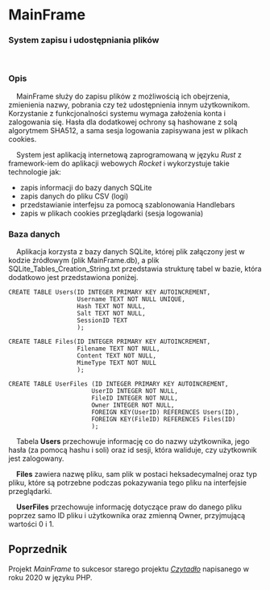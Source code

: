 # MainFrame
### System zapisu i udostępniania plików

<br>

### Opis
&nbsp;&nbsp;&nbsp;&nbsp;MainFrame służy do zapisu plików z możliwością ich obejrzenia, zmienienia nazwy, pobrania czy też udostępnienia innym użytkownikom. Korzystanie z funkcjonalności systemu wymaga założenia konta i zalogowania się. Hasła dla dodatkowej ochrony są hashowane z solą algorytmem SHA512, a sama sesja logowania zapisywana jest w plikach cookies.

&nbsp;&nbsp;&nbsp;&nbsp;System jest aplikacją internetową zaprogramowaną w języku *Rust* z framework-iem do aplikacji webowych *Rocket* i wykorzystuje takie technologie jak:
 - zapis informacji do bazy danych SQLite
 - zapis danych do pliku CSV (logi)
 - przedstawianie interfejsu za pomocą szablonowania Handlebars
 - zapis w plikach cookies przeglądarki (sesja logowania)

### Baza danych
&nbsp;&nbsp;&nbsp;&nbsp;Aplikacja korzysta z bazy danych SQLite, której plik załączony jest w kodzie źródłowym (plik MainFrame.db), a plik SQLite_Tables_Creation_String.txt przedstawia strukturę tabel w bazie, która dodatkowo jest przedstawiona poniżej.
```
CREATE TABLE Users(ID INTEGER PRIMARY KEY AUTOINCREMENT,
                   Username TEXT NOT NULL UNIQUE,
                   Hash TEXT NOT NULL,
                   Salt TEXT NOT NULL,
                   SessionID TEXT
                   );
                   
CREATE TABLE Files(ID INTEGER PRIMARY KEY AUTOINCREMENT,
                   Filename TEXT NOT NULL,
                   Content TEXT NOT NULL,
                   MimeType TEXT NOT NULL
                   );
                   
CREATE TABLE UserFiles (ID INTEGER PRIMARY KEY AUTOINCREMENT,
                       UserID INTEGER NOT NULL,
                       FileID INTEGER NOT NULL,
                       Owner INTEGER NOT NULL,
                       FOREIGN KEY(UserID) REFERENCES Users(ID),
                       FOREIGN KEY(FileID) REFERENCES Files(ID)
                       );
```

&nbsp;&nbsp;&nbsp;&nbsp;Tabela **Users** przechowuje informację co do nazwy użytkownika, jego hasła (za pomocą hashu i soli) oraz id sesji, która waliduje, czy użytkownik jest zalogowany.

&nbsp;&nbsp;&nbsp;&nbsp;**Files** zawiera nazwę pliku, sam plik w postaci heksadecymalnej oraz typ pliku, które są potrzebne podczas pokazywania tego pliku na interfejsie przeglądarki.

&nbsp;&nbsp;&nbsp;&nbsp;**UserFiles** przechowuje informację dotyczące praw do danego pliku poprzez samo ID pliku i użytkownika oraz zmienną Owner, przyjmującą wartości 0 i 1.

## Poprzednik
Projekt *MainFrame* to sukcesor starego projektu [*Czytadło*](https://github.com/Io-Maciek/Czytadlo) napisanego w roku 2020 w języku PHP.
